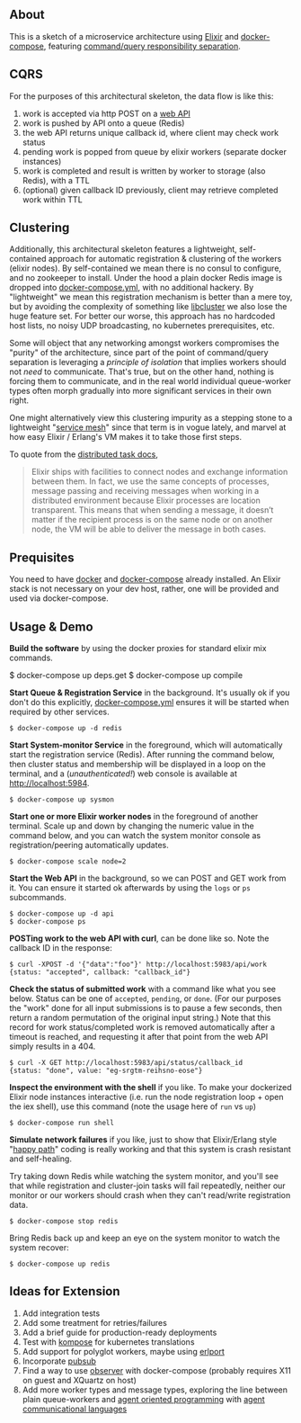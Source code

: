 ## About


This is a sketch of a microservice architecture using
[Elixir](https://elixir-lang.org/) and
[docker-compose](https://docs.docker.com/compose/), featuring
[command/query responsibility separation](https://martinfowler.com/bliki/CQRS.html).  


## CQRS

For the purposes of this architectural skeleton, the data flow is like this:

1. work is accepted via http POST on a [web API](lib/api.ex)
1. work is pushed by API onto a queue (Redis)
1. the web API returns unique callback id, where client may check work status
1. pending work is popped from queue by elixir workers (separate docker instances)
1. work is completed and result is written by worker to storage (also Redis), with a TTL
1. (optional) given callback ID previously, client may retrieve completed work within TTL

## Clustering

Additionally, this architectural skeleton features a lightweight, self-contained approach for automatic registration & clustering of the workers (elixir nodes).  By self-contained we mean there is no consul to configure, and no zookeeper to install.  Under the hood a plain docker Redis image is dropped into [docker-compose.yml](docker-compose.yml), with no additional hackery.  By "lightweight" we mean this registration mechanism is better than a mere toy, but by avoiding the complexity of something like [libcluster](https://github.com/bitwalker/libcluster) we also lose the huge feature set.  For better our worse, this approach has no hardcoded host lists, no noisy UDP broadcasting, no kubernetes prerequisites, etc.

Some will object that any networking amongst workers compromises the "purity" of the architecture, since part of the point of command/query separation is leveraging a *principle of isolation* that implies workers should not *need* to communicate.  That's true, but on the other hand, nothing is forcing them to communicate, and in the real world individual queue-worker types often morph gradually into more significant services in their own right.  

One might alternatively view this clustering impurity as a stepping stone to a lightweight "[service mesh](https://blog.buoyant.io/2017/04/25/whats-a-service-mesh-and-why-do-i-need-one/)" since that term is in vogue lately, and marvel at how easy Elixir / Erlang's VM makes it to take those first steps.  

 To quote from the [distributed task docs](https://elixir-lang.org/getting-started/mix-otp/distributed-tasks-and-configuration.html),

 > Elixir ships with facilities to connect nodes and exchange information
between them. In fact, we use the same concepts of processes, message passing
and receiving messages when working in a distributed environment because Elixir
processes are location transparent. This means that when sending a message, it
doesn’t matter if the recipient process is on the same node or on another node,
the VM will be able to deliver the message in both cases.

## Prequisites

You need to have [docker](https://docs.docker.com/installation/) and [docker-compose](https://docs.docker.com/compose/install/) already installed.  An Elixir stack is not necessary on your dev host, rather, one will be provided and used via docker-compose.

## Usage & Demo

**Build the software** by using the docker proxies for standard elixir mix commands.

$ docker-compose up deps.get
$ docker-compose up compile

**Start Queue & Registration Service** in the background.  It's usually ok if you don't do this explicitly, [docker-compose.yml](docker-compose.yml) ensures it will be started when required by other services.

    $ docker-compose up -d redis


**Start System-monitor Service** in the foreground, which will automatically start the registration service (Redis).  After running the command below, then cluster status and membership will be displayed in a loop on the terminal, and a (*unauthenticated!*) web console is available at [http://localhost:5984](http://localhost:5984).

    $ docker-compose up sysmon

**Start one or more Elixir worker nodes** in the foreground of another terminal.  Scale up and down by changing the numeric value in the command below, and you can watch the system monitor console as registration/peering automatically updates.  

    $ docker-compose scale node=2

**Start the Web API** in the background, so we can POST and GET work from it.  You can ensure it started ok afterwards by using the `logs` or `ps` subcommands.

    $ docker-compose up -d api
    $ docker-compose ps

**POSTing work to the web API with curl**, can be done like so.  Note the callback ID in the response:

    $ curl -XPOST -d '{"data":"foo"}' http://localhost:5983/api/work
    {status: "accepted", callback: "callback_id"}

**Check the status of submitted work** with a command like what you see below.  Status can be one of `accepted`, `pending`, or `done`.  (For our purposes the "work" done for all input submissions is to pause a few seconds, then return a random permutation of the original input string.)  Note that this record for work status/completed work is removed automatically after a timeout is reached, and requesting it after that point from the web API simply results in a 404.

    $ curl -X GET http://localhost:5983/api/status/callback_id
    {status: "done", value: "eg-srgtm-reihsno-eose"}


**Inspect the environment with the shell** if you like.  To make your dockerized Elixir node instances interactive (i.e. run the node registration loop + open the iex shell), use this command (note the usage here of `run` vs `up`)

    $ docker-compose run shell

**Simulate network failures** if you like, just to show that Elixir/Erlang style "[happy path](https://en.wikipedia.org/wiki/Happy_path)" coding is really working and that this system is crash resistant and self-healing.  

Try taking down Redis while watching the system monitor,  and you'll see that while registration and cluster-join tasks will fail repeatedly, neither our monitor or our workers should crash when they can't read/write registration data.

    $ docker-compose stop redis

Bring Redis back up and keep an eye on the system monitor to watch the system recover:

    $ docker-compose up redis

## Ideas for Extension

1. Add integration tests
1. Add some treatment for retries/failures
1. Add a brief guide for production-ready deployments
1. Test with [kompose](https://github.com/kubernetes-incubator/kompose) for kubernetes translations
1. Add support for polyglot workers, maybe using [erlport](#)
1. Incorporate [pubsub](https://github.com/whatyouhide/redix_pubsub)
1. Find a way to use [observer](https://www.packtpub.com/mapt/book/application_development/9781784397517/1/ch01lvl1sec15/inspecting-your-system-with-observer) with docker-compose (probably requires X11 on guest and XQuartz on host)
1. Add more worker types and message types, exploring the line between plain queue-workers and [agent oriented programming](https://en.wikipedia.org/wiki/Agent-oriented_programming) with [agent communicational languages](https://en.wikipedia.org/wiki/Agent_Communications_Language)
